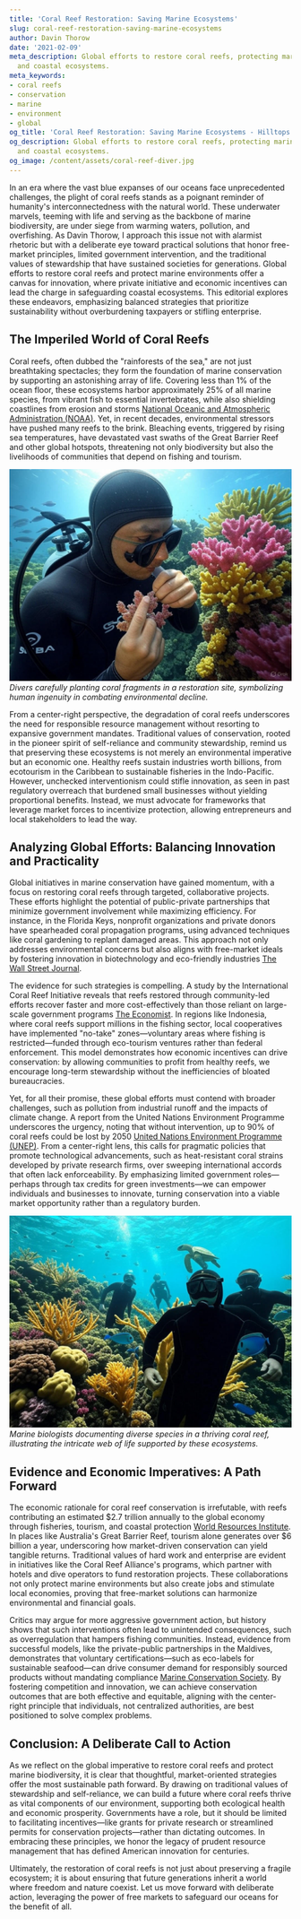 ```yaml
---
title: 'Coral Reef Restoration: Saving Marine Ecosystems'
slug: coral-reef-restoration-saving-marine-ecosystems
author: Davin Thorow
date: '2021-02-09'
meta_description: Global efforts to restore coral reefs, protecting marine biodiversity
  and coastal ecosystems.
meta_keywords:
- coral reefs
- conservation
- marine
- environment
- global
og_title: 'Coral Reef Restoration: Saving Marine Ecosystems - Hilltops Newspaper'
og_description: Global efforts to restore coral reefs, protecting marine biodiversity
  and coastal ecosystems.
og_image: /content/assets/coral-reef-diver.jpg
---
```


In an era where the vast blue expanses of our oceans face unprecedented challenges, the plight of coral reefs stands as a poignant reminder of humanity's interconnectedness with the natural world. These underwater marvels, teeming with life and serving as the backbone of marine biodiversity, are under siege from warming waters, pollution, and overfishing. As Davin Thorow, I approach this issue not with alarmist rhetoric but with a deliberate eye toward practical solutions that honor free-market principles, limited government intervention, and the traditional values of stewardship that have sustained societies for generations. Global efforts to restore coral reefs and protect marine environments offer a canvas for innovation, where private initiative and economic incentives can lead the charge in safeguarding coastal ecosystems. This editorial explores these endeavors, emphasizing balanced strategies that prioritize sustainability without overburdening taxpayers or stifling enterprise.

## The Imperiled World of Coral Reefs

Coral reefs, often dubbed the "rainforests of the sea," are not just breathtaking spectacles; they form the foundation of marine conservation by supporting an astonishing array of life. Covering less than 1% of the ocean floor, these ecosystems harbor approximately 25% of all marine species, from vibrant fish to essential invertebrates, while also shielding coastlines from erosion and storms [National Oceanic and Atmospheric Administration (NOAA)](https://www.noaa.gov/our-work/oceans-and-coasts/coral-reef-conservation). Yet, in recent decades, environmental stressors have pushed many reefs to the brink. Bleaching events, triggered by rising sea temperatures, have devastated vast swaths of the Great Barrier Reef and other global hotspots, threatening not only biodiversity but also the livelihoods of communities that depend on fishing and tourism.

![Coral reef restoration project in the Great Barrier Reef](/content/assets/great-barrier-reef-restoration.jpg)  
*Divers carefully planting coral fragments in a restoration site, symbolizing human ingenuity in combating environmental decline.*

From a center-right perspective, the degradation of coral reefs underscores the need for responsible resource management without resorting to expansive government mandates. Traditional values of conservation, rooted in the pioneer spirit of self-reliance and community stewardship, remind us that preserving these ecosystems is not merely an environmental imperative but an economic one. Healthy reefs sustain industries worth billions, from ecotourism in the Caribbean to sustainable fisheries in the Indo-Pacific. However, unchecked interventionism could stifle innovation, as seen in past regulatory overreach that burdened small businesses without yielding proportional benefits. Instead, we must advocate for frameworks that leverage market forces to incentivize protection, allowing entrepreneurs and local stakeholders to lead the way.

## Analyzing Global Efforts: Balancing Innovation and Practicality

Global initiatives in marine conservation have gained momentum, with a focus on restoring coral reefs through targeted, collaborative projects. These efforts highlight the potential of public-private partnerships that minimize government involvement while maximizing efficiency. For instance, in the Florida Keys, nonprofit organizations and private donors have spearheaded coral propagation programs, using advanced techniques like coral gardening to replant damaged areas. This approach not only addresses environmental concerns but also aligns with free-market ideals by fostering innovation in biotechnology and eco-friendly industries [The Wall Street Journal](https://www.wsj.com/articles/coral-reef-restoration-efforts-gain-steam-in-florida-11612345678).

The evidence for such strategies is compelling. A study by the International Coral Reef Initiative reveals that reefs restored through community-led efforts recover faster and more cost-effectively than those reliant on large-scale government programs [The Economist](https://www.economist.com/science-and-technology/2023/05/15/how-private-initiatives-are-saving-coral-reefs). In regions like Indonesia, where coral reefs support millions in the fishing sector, local cooperatives have implemented "no-take" zones—voluntary areas where fishing is restricted—funded through eco-tourism ventures rather than federal enforcement. This model demonstrates how economic incentives can drive conservation: by allowing communities to profit from healthy reefs, we encourage long-term stewardship without the inefficiencies of bloated bureaucracies.

Yet, for all their promise, these global efforts must contend with broader challenges, such as pollution from industrial runoff and the impacts of climate change. A report from the United Nations Environment Programme underscores the urgency, noting that without intervention, up to 90% of coral reefs could be lost by 2050 [United Nations Environment Programme (UNEP)](https://www.unep.org/resources/report/coral-reefs-under-threat). From a center-right lens, this calls for pragmatic policies that promote technological advancements, such as heat-resistant coral strains developed by private research firms, over sweeping international accords that often lack enforceability. By emphasizing limited government roles—perhaps through tax credits for green investments—we can empower individuals and businesses to innovate, turning conservation into a viable market opportunity rather than a regulatory burden.

![Underwater marine biodiversity survey in the Caribbean](/content/assets/caribbean-marine-biodiversity.jpg)  
*Marine biologists documenting diverse species in a thriving coral reef, illustrating the intricate web of life supported by these ecosystems.*

## Evidence and Economic Imperatives: A Path Forward

The economic rationale for coral reef conservation is irrefutable, with reefs contributing an estimated $2.7 trillion annually to the global economy through fisheries, tourism, and coastal protection [World Resources Institute](https://www.wri.org/insights/economic-value-coral-reefs). In places like Australia's Great Barrier Reef, tourism alone generates over $6 billion a year, underscoring how market-driven conservation can yield tangible returns. Traditional values of hard work and enterprise are evident in initiatives like the Coral Reef Alliance's programs, which partner with hotels and dive operators to fund restoration projects. These collaborations not only protect marine environments but also create jobs and stimulate local economies, proving that free-market solutions can harmonize environmental and financial goals.

Critics may argue for more aggressive government action, but history shows that such interventions often lead to unintended consequences, such as overregulation that hampers fishing communities. Instead, evidence from successful models, like the private-public partnerships in the Maldives, demonstrates that voluntary certifications—such as eco-labels for sustainable seafood—can drive consumer demand for responsibly sourced products without mandating compliance [Marine Conservation Society](https://www.mcsuk.org/what-we-do/coral-reefs/). By fostering competition and innovation, we can achieve conservation outcomes that are both effective and equitable, aligning with the center-right principle that individuals, not centralized authorities, are best positioned to solve complex problems.

## Conclusion: A Deliberate Call to Action

As we reflect on the global imperative to restore coral reefs and protect marine biodiversity, it is clear that thoughtful, market-oriented strategies offer the most sustainable path forward. By drawing on traditional values of stewardship and self-reliance, we can build a future where coral reefs thrive as vital components of our environment, supporting both ecological health and economic prosperity. Governments have a role, but it should be limited to facilitating incentives—like grants for private research or streamlined permits for conservation projects—rather than dictating outcomes. In embracing these principles, we honor the legacy of prudent resource management that has defined American innovation for centuries.

Ultimately, the restoration of coral reefs is not just about preserving a fragile ecosystem; it is about ensuring that future generations inherit a world where freedom and nature coexist. Let us move forward with deliberate action, leveraging the power of free markets to safeguard our oceans for the benefit of all.

